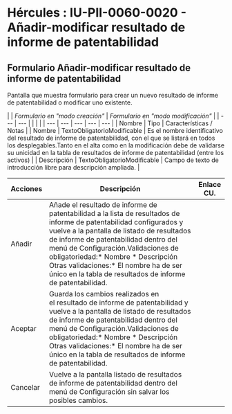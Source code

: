# Hércules : IU\-PII\-0060\-0020 \- Añadir\-modificar resultado de informe de patentabilidad



## Formulario Añadir\-modificar resultado de informe de patentabilidad

Pantalla que muestra formulario para crear un nuevo resultado de informe de patentabilidad o modificar uno existente.



| | *Formulario en "modo creación"* | *Formulario en "modo modificación"* | | --- | --- | | | |
| --- | --- | --- | --- | --- |
| Nombre | Tipo | Características / Notas |
| Nombre | TextoObligatorioModificable | Es el nombre identificativo del resultado de informe de patentabilidad, con el que se listará en todos los desplegables.Tanto en el alta como en la modificación debe de validarse su unicidad en la tabla de resultados de informe de patentabilidad (entre los activos) |
| Descripción | TextoObligatorioModificable | Campo de texto de introducción libre para descripción ampliada. |



| Acciones | Descripción | Enlace CU. |
| --- | --- | --- |
| Añadir | Añade el resultado de informe de patentabilidad a la lista de resultados de informe de patentabilidad configurados y vuelve a la pantalla de listado de resultados de informe de patentabilidad dentro del menú de Configuración.Validaciones de obligatoriedad:* Nombre * Descripción  Otras validaciones:* El nombre ha de ser único en la tabla de resultados de informe de patentabilidad. |  |
| Aceptar | Guarda los cambios realizados en el resultado de informe de patentabilidad y vuelve a la pantalla de listado de resultados de informe de patentabilidad dentro del menú de Configuración.Validaciones de obligatoriedad:* Nombre * Descripción  Otras validaciones:* El nombre ha de ser único en la tabla de resultados de informe de patentabilidad. |  |
| Cancelar | Vuelve a la pantalla listado de resultados de informe de patentabilidad dentro del menú de Configuración sin salvar los posibles cambios. |  |




